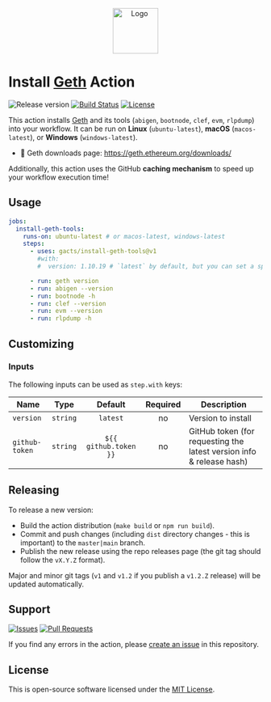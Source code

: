 <p align="center">
  <img src="https://user-images.githubusercontent.com/7326800/176276668-106932ec-bde4-4a91-8390-c826bb9d5075.png" alt="Logo" width="90" />
</p>

# Install [Geth][geth] Action

![Release version][badge_release_version]
[![Build Status][badge_build]][link_build]
[![License][badge_license]][link_license]

This action installs [Geth][geth] and its tools (`abigen`, `bootnode`, `clef`, `evm`, `rlpdump`) into your workflow. It
can be run on **Linux** (`ubuntu-latest`), **macOS** (`macos-latest`), or **Windows** (`windows-latest`).

- 🚀 Geth downloads page: <https://geth.ethereum.org/downloads/>

Additionally, this action uses the GitHub **caching mechanism** to speed up your workflow execution time!

## Usage

```yaml
jobs:
  install-geth-tools:
    runs-on: ubuntu-latest # or macos-latest, windows-latest
    steps:
      - uses: gacts/install-geth-tools@v1
        #with:
        #  version: 1.10.19 # `latest` by default, but you can set a specific version to install, e.g.: `1.10.19`

      - run: geth version
      - run: abigen --version
      - run: bootnode -h
      - run: clef --version
      - run: evm --version
      - run: rlpdump -h
```

## Customizing

### Inputs

The following inputs can be used as `step.with` keys:

| Name           |   Type   |        Default        | Required | Description                                                          |
|----------------|:--------:|:---------------------:|:--------:|----------------------------------------------------------------------|
| `version`      | `string` |       `latest`        |    no    | Version to install                                                   |
| `github-token` | `string` | `${{ github.token }}` |    no    | GitHub token (for requesting the latest version info & release hash) |

## Releasing

To release a new version:

- Build the action distribution (`make build` or `npm run build`).
- Commit and push changes (including `dist` directory changes - this is important) to the `master|main` branch.
- Publish the new release using the repo releases page (the git tag should follow the `vX.Y.Z` format).

Major and minor git tags (`v1` and `v1.2` if you publish a `v1.2.Z` release) will be updated automatically.

## Support

[![Issues][badge_issues]][link_issues]
[![Pull Requests][badge_pulls]][link_pulls]

If you find any errors in the action, please [create an issue][link_create_issue] in this repository.

## License

This is open-source software licensed under the [MIT License][link_license].

[badge_build]:https://img.shields.io/github/actions/workflow/status/gacts/install-geth-tools/tests.yml?branch=master&maxAge=30
[badge_release_version]:https://img.shields.io/github/release/gacts/install-geth-tools.svg?maxAge=30
[badge_license]:https://img.shields.io/github/license/gacts/install-geth-tools.svg?longCache=true
[badge_release_date]:https://img.shields.io/github/release-date/gacts/install-geth-tools.svg?maxAge=180
[badge_commits_since_release]:https://img.shields.io/github/commits-since/gacts/install-geth-tools/latest.svg?maxAge=45
[badge_issues]:https://img.shields.io/github/issues/gacts/install-geth-tools.svg?maxAge=45
[badge_pulls]:https://img.shields.io/github/issues-pr/gacts/install-geth-tools.svg?maxAge=45

[link_build]:https://github.com/gacts/install-geth-tools/actions
[link_license]:https://github.com/gacts/install-geth-tools/blob/master/LICENSE
[link_issues]:https://github.com/gacts/install-geth-tools/issues
[link_create_issue]:https://github.com/gacts/install-geth-tools/issues/new
[link_pulls]:https://github.com/gacts/install-geth-tools/pulls

[geth]:https://geth.ethereum.org/
